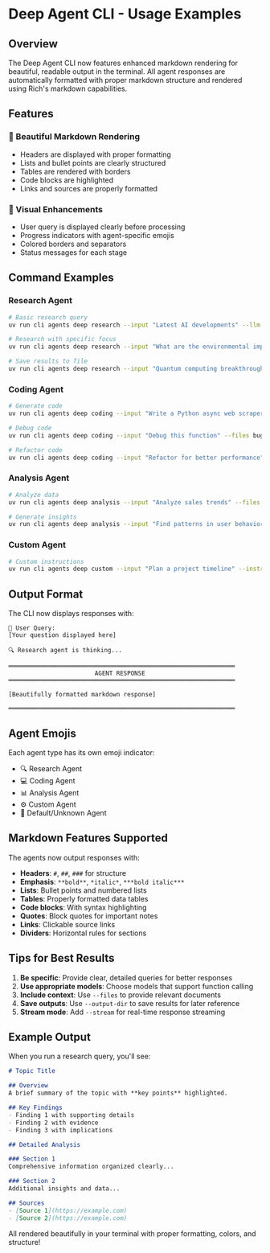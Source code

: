 # Deep Agent CLI - Usage Examples

## Overview

The Deep Agent CLI now features enhanced markdown rendering for beautiful, readable output in the terminal. All agent responses are automatically formatted with proper markdown structure and rendered using Rich's markdown capabilities.

## Features

### 🎨 Beautiful Markdown Rendering
- Headers are displayed with proper formatting
- Lists and bullet points are clearly structured
- Tables are rendered with borders
- Code blocks are highlighted
- Links and sources are properly formatted

### 🚀 Visual Enhancements
- User query is displayed clearly before processing
- Progress indicators with agent-specific emojis
- Colored borders and separators
- Status messages for each stage

## Command Examples

### Research Agent
```bash
# Basic research query
uv run cli agents deep research --input "Latest AI developments" --llm gpt_41_openrouter

# Research with specific focus
uv run cli agents deep research --input "What are the environmental impacts of lithium mining?" --llm claude_sonnet_openrouter

# Save results to file
uv run cli agents deep research --input "Quantum computing breakthroughs 2024" --output-dir ./research --llm gpt_41_openrouter
```

### Coding Agent
```bash
# Generate code
uv run cli agents deep coding --input "Write a Python async web scraper" --llm gpt_41_openrouter

# Debug code
uv run cli agents deep coding --input "Debug this function" --files buggy_code.py --llm gpt_41_openrouter

# Refactor code
uv run cli agents deep coding --input "Refactor for better performance" --files app.py --llm gpt_41_openrouter
```

### Analysis Agent
```bash
# Analyze data
uv run cli agents deep analysis --input "Analyze sales trends" --files sales_data.csv --llm gpt_41_openrouter

# Generate insights
uv run cli agents deep analysis --input "Find patterns in user behavior" --files logs.json --llm gpt_41_openrouter
```

### Custom Agent
```bash
# Custom instructions
uv run cli agents deep custom --input "Plan a project timeline" --instructions "You are a project manager. Create detailed timelines with milestones." --llm gpt_41_openrouter
```

## Output Format

The CLI now displays responses with:

```
👤 User Query:
[Your question displayed here]

🔍 Research agent is thinking...

═══════════════════════════════════════════════════════════════
                        AGENT RESPONSE                         
═══════════════════════════════════════════════════════════════

[Beautifully formatted markdown response]

═══════════════════════════════════════════════════════════════
```

## Agent Emojis

Each agent type has its own emoji indicator:
- 🔍 Research Agent
- 💻 Coding Agent
- 📊 Analysis Agent
- ⚙️ Custom Agent
- 🤖 Default/Unknown Agent

## Markdown Features Supported

The agents now output responses with:

- **Headers**: `#`, `##`, `###` for structure
- **Emphasis**: `**bold**`, `*italic*`, `***bold italic***`
- **Lists**: Bullet points and numbered lists
- **Tables**: Properly formatted data tables
- **Code blocks**: With syntax highlighting
- **Quotes**: Block quotes for important notes
- **Links**: Clickable source links
- **Dividers**: Horizontal rules for sections

## Tips for Best Results

1. **Be specific**: Provide clear, detailed queries for better responses
2. **Use appropriate models**: Choose models that support function calling
3. **Include context**: Use `--files` to provide relevant documents
4. **Save outputs**: Use `--output-dir` to save results for later reference
5. **Stream mode**: Add `--stream` for real-time response streaming

## Example Output

When you run a research query, you'll see:

```markdown
# Topic Title

## Overview
A brief summary of the topic with **key points** highlighted.

## Key Findings
- Finding 1 with supporting details
- Finding 2 with evidence
- Finding 3 with implications

## Detailed Analysis

### Section 1
Comprehensive information organized clearly...

### Section 2
Additional insights and data...

## Sources
- [Source 1](https://example.com)
- [Source 2](https://example.com)
```

All rendered beautifully in your terminal with proper formatting, colors, and structure!
